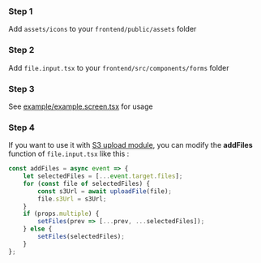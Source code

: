 ### Step 1

Add `assets/icons` to your `frontend/public/assets` folder

### Step 2

Add `file.input.tsx` to your `frontend/src/components/forms` folder

### Step 3

See [example/example.screen.tsx](https://github.com/emiliendeon/file-input-for-fmp-reactjs-starter/blob/main/example/example.screen.tsx) for usage

### Step 4

If you want to use it with [S3 upload module](https://fast-modular-project.com/modules/upload-to-S3-bucket), you can modify the **addFiles** function of `file.input.tsx` like this :

```typescript
const addFiles = async event => {
    let selectedFiles = [...event.target.files];
    for (const file of selectedFiles) {
        const s3Url = await uploadFile(file);
        file.s3Url = s3Url;
    }
    if (props.multiple) {
        setFiles(prev => [...prev, ...selectedFiles]);
    } else {
        setFiles(selectedFiles);
    }
};
```
